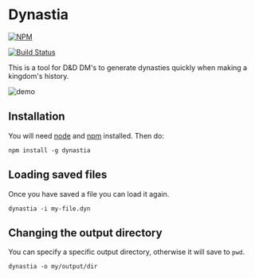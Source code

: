 # Dynastia

[![NPM](https://nodei.co/npm/dynastia.png?downloads=true&stars=true)](https://nodei.co/npm/dynastia/)

[![Build Status](https://travis-ci.org/opendnd/dynastia.svg?branch=master)](https://travis-ci.org/opendnd/dynastia)

This is a tool for D&D DM's to generate dynasties quickly when making a kingdom's history.

![demo](doc/demo.gif)

## Installation

You will need [node](https://nodejs.org/en/) and [npm](https://www.npmjs.com/) installed. Then do:

`npm install -g dynastia`

## Loading saved files

Once you have saved a file you can load it again.

`dynastia -i my-file.dyn`

## Changing the output directory

You can specify a specific output directory, otherwise it will save to `pwd`.

`dynastia -o my/output/dir`